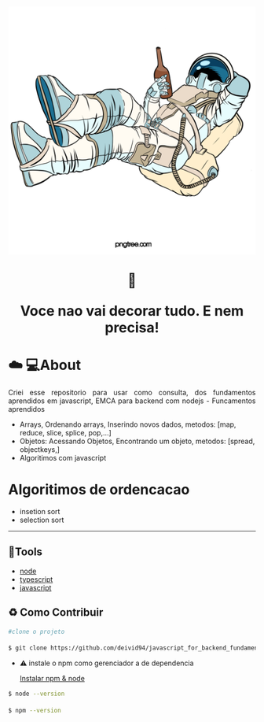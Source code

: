 <h1 align="center">
  <img src= "img/astronaut.png">

  :satellite:<p> Voce nao vai decorar tudo. E nem precisa!
</h1>

#  :cloud: :computer:About
  <p align="justify">Criei esse repositorio  para usar como consulta, dos fundamentos  aprendidos em javascript, EMCA para backend com nodejs
    - Funcamentos aprendidos
   <ul>
    <li>Arrays, Ordenando arrays, Inserindo novos dados, metodos:  [map, reduce, slice, splice, pop,...]</li>
    <li>Objetos: Acessando Objetos, Encontrando um objeto, metodos: [spread, objectkeys,]</li>
    <li>Algoritimos com javascript</li>

  </ul>
  <p>

  <h1>Algoritimos de ordencacao</h1>
  <ul>
  <li>insetion sort</li>
  <li>selection sort</li>
  </ul>
  </p>
<hr>

## :hammer:Tools
- [node](https://nodejs.org/en/docs/)
- [typescript](https://www.typescriptlang.org/docs/)
- [javascript](https://developer.mozilla.org/en-US/docs/Web/JavaScript) 

## :recycle: Como Contribuir
```bash
#clone o projeto

$ git clone https://github.com/deivid94/javascript_for_backend_fundamentos.git
 ```

  - :warning: instale o npm como gerenciador a de dependencia

    [Instalar npm & node](https://nodejs.org/en/)

  ```bash
  $ node --version
  
  $ npm --version

 ```


